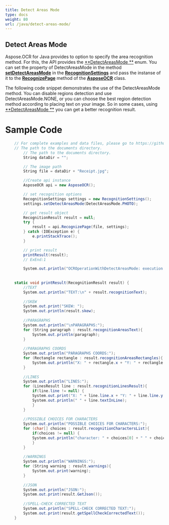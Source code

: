 ```yaml
---
title: Detect Areas Mode
type: docs
weight: 80
url: /java/detect-areas-mode/
---
```


## **Detect Areas Mode**

Aspose.OCR for Java provides to option to specify the area recognition method. 
For this, the API provides the [**DetectAreasMode **](https://apireference.aspose.com/ocr/java/com.aspose.ocr/DetectAreasMode) enum. 
You can set the property of DetectAreasMode in the method [**setDetectAreasMode**](https://apireference.aspose.com/ocr/java/com.aspose.ocr/RecognitionSettings#setDetectAreasMode) in the [**RecognitionSettings**](https://apireference.aspose.com/ocr/java/com.aspose.ocr/RecognitionSettings) and pass the instanse of it 
to the [**RecognizePage**](https://apireference.aspose.com/ocr/java/com.aspose.ocr/AsposeOCR#RecognizePage) 
method of the [**AsposeOCR**](https://apireference.aspose.com/ocr/java/com.aspose.ocr/AsposeOCR) class.

The following code snippet demonstrates the use of the DetectAreasMode  method. 
You can disable regions detection and use DetectAreasMode.NONE, or you can choose the best region detection method according to placing text on your image. 
So in some cases, using [**DetectAreasMode **](https://apireference.aspose.com/ocr/java/com.aspose.ocr/DetectAreasMode) you can get a better recognition result.

# Sample Code 

```csharp
	// For complete examples and data files, please go to https://github.com/aspose-ocr/Aspose.OCR-for-Java
	// The path to the documents directory.
		// The path to the documents directory.
		String dataDir = "";

		// The image path
		String file = dataDir + "Receipt.jpg";

		//Create api instance
		AsposeOCR api = new AsposeOCR();

		// set recognition options
		RecognitionSettings settings = new RecognitionSettings();
		settings.setDetectAreasMode(DetectAreasMode.PHOTO);

		// get result object
		RecognitionResult result = null;
		try {
			result = api.RecognizePage(file, settings);
		} catch (IOException e) {
			e.printStackTrace();
		}

		// print result
		printResult(result);
		// ExEnd:1

		System.out.println("OCROperationWithDetectAreasMode: execution complete");
	
	
	static void printResult(RecognitionResult result) {
		//TEXT
		System.out.println("TEXT:\n" + result.recognitionText);
		
		//SKEW
		System.out.print("SKEW: ");
		System.out.println(result.skew);
		
		//PARAGRAPHS
		System.out.println("\nPARAGRAPHS:");    	
		for (String paragraph : result.recognitionAreasText){
			System.out.println(paragraph);
		}
		
		//PARAGRAPHS COORDS
		System.out.println("PARAGRAPHS COORDS:");
		for (Rectangle rectangle : result.recognitionAreasRectangles){
			System.out.println("X: " + rectangle.x + "Y: " + rectangle.y + "Width: " + rectangle.width + "Height: " + rectangle.height);
		}
		
		//LINES
		System.out.println("LINES:");
		for (LinesResult line : result.recognitionLinesResult){
			if(line.line != null) {
			System.out.print("X: " + line.line.x + "Y: " + line.line.y + "Width: " + line.line.width + "Height: " + line.line.height);
			System.out.println(" " + line.textInLine);
			}
		}
		
		//POSSIBLE CHOICES FOR CHARACTERS
		System.out.println("POSSIBLE CHOICES FOR CHARACTERS:");
		for (char[] choices : result.recognitionCharactersList){
			if(choices != null) {
			System.out.println("character: " + choices[0] + " " + choices[1] + " " + choices[2] + " " + choices[3] + " " + choices[4]);
			}
		}    	
		
		//WARNINGS
		System.out.println("WARNINGS:");
		for (String warning : result.warnings){
			System.out.print(warning);
		}
		
		//JSON
		System.out.println("JSON:");
		System.out.print(result.GetJson());
		
		//SPELL-CHECK CORRECTED TEXT
		System.out.println("SPELL-CHECK CORRECTED TEXT:");
		System.out.print(result.getSpellCheckCorrectedText());
	}
```
